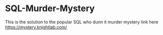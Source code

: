 # SQL-Murder-Mystery
This is the solution to the popular SQL who dunn it murder mystery
link here <https://mystery.knightlab.com/> 
